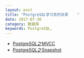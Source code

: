 ```yaml
---
layout: post
title: "PostgreSQL学习系列目录	"
date: 2017-07-30
category: 数据库
keywords: PostgreSQL,
---
```


* [PostgreSQL之MVCC](/2017/08/01/pg-mvcc.html)
* [PostgreSQL之Snapshot](/2017/08/02/pg-snapshot.html)
